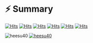 <!--### Hi there 👋-->

<!--
**heesu40/heesu40** is a ✨ _special_ ✨ repository because its `README.md` (this file) appears on your GitHub profile.

Here are some ideas to get you started:

- 🔭 I’m currently working on ...
- 🌱 I’m currently learning ...
- 👯 I’m looking to collaborate on ...
- 🤔 I’m looking for help with ...
- 💬 Ask me about ...
- 📫 How to reach me: ...
- 😄 Pronouns: ...
- ⚡ Fun fact: ...
-->
# :zap: Summary
[![Hits](https://hits.seeyoufarm.com/api/count/incr/badge.svg?url=https%3A%2F%2Fgithub.com%2Fheesu40%2FSTUDY&count_bg=%23F9D250&title_bg=%23555555&icon=java.svg&icon_color=%23F5EAEA&title=Java&edge_flat=false)](https://hits.seeyoufarm.com)
[![Hits](https://hits.seeyoufarm.com/api/count/incr/badge.svg?url=https%3A%2F%2Fgithub.com%2Fheesu40%2FSTUDY&count_bg=%2374ED41&title_bg=%23555555&icon=python.svg&icon_color=%23F5EAEA&title=python&edge_flat=false)](https://hits.seeyoufarm.com)
[![Hits](https://hits.seeyoufarm.com/api/count/incr/badge.svg?url=https%3A%2F%2Fgithub.com%2Fheesu40%2FSTUDY&count_bg=%2341B6ED&title_bg=%23555555&icon=oracle.svg&icon_color=%23F5EAEA&title=oracle&edge_flat=false)](https://hits.seeyoufarm.com)
[![Hits](https://hits.seeyoufarm.com/api/count/incr/badge.svg?url=https%3A%2F%2Fgithub.com%2Fheesu40%2FSTUDY&count_bg=%23C097E7&title_bg=%23555555&icon=javascript.svg&icon_color=%23F7DF1E&title=JS&edge_flat=false)](https://hits.seeyoufarm.com)
[![Hits](https://hits.seeyoufarm.com/api/count/incr/badge.svg?url=https%3A%2F%2Fgithub.com%2Fheesu40%2FSTUDY&count_bg=%231279E5&title_bg=%23555555&icon=jquery.svg&icon_color=%230769AD&title=jquery&edge_flat=false)](https://hits.seeyoufarm.com)
[![Hits](https://hits.seeyoufarm.com/api/count/incr/badge.svg?url=https%3A%2F%2Fgithub.com%2Fheesu40%2FSTUDY&count_bg=%23E25A1C&title_bg=%23555555&icon=apachespark.svg&icon_color=%23E25A1C&title=spark&edge_flat=false)](https://hits.seeyoufarm.com)

![heesu40](https://github-readme-stats.vercel.app/api?username=heesu40&show_icons=true&card_width=80%&theme=buefy)
[![heesu40](https://github-readme-stats.vercel.app/api/top-langs/?username=heesu40&show_icons=true&hide_border=true&title_color=004386&count_private=true&icon_color=004386&langs_count=7?hide=Tcl&layout=compact)](https://github.com/heesu40)
<!--
# :sunny: Study 
1. java 
   - [java1](https://github.com/heesu40/STUDY/blob/master/Study/Day%201-8.md)
   - [java2](https://github.com/heesu40/STUDY/blob/master/Study/DAY%209-10.md)
2. Oracle
   - [JDBC](https://github.com/heesu40/STUDY/blob/master/Study/JDBC.md#jdbc)
   - [database](https://github.com/heesu40/STUDY/blob/master/Study/database.md)
3. web programming
   - [javascript](https://github.com/heesu40/STUDY/blob/master/Study/javascript.md)
   - [d3js](https://github.com/heesu40/STUDY/blob/master/Study/d3js.md) 
   - [jQuery](https://github.com/heesu40/STUDY/blob/master/Study/JQuery.md)
   - [web, css](https://github.com/heesu40/STUDY/blob/master/Study/web.md)
4. web server programming
   - [MVC 기반 JSP&Servlet](https://github.com/heesu40/STUDY/blob/master/Study/JSP%EC%99%80%20%EC%84%9C%EB%B8%94%EB%A6%BF(survlet).md)
   - [spring&javaEE](https://github.com/heesu40/STUDY/blob/master/Study/%EC%8A%A4%ED%94%84%EB%A7%81MVC.md)
   - [spring 실습](https://github.com/heesu40/STUDY/blob/master/Study/%EC%8A%A4%ED%94%84%EB%A7%81%20%20%EC%8B%A4%EC%8A%B5.md)
   - [Mybatis](https://github.com/heesu40/STUDY/blob/master/Study/Mybatis.md)
5. Open Source이용한 API
   - [API](https://github.com/heesu40/STUDY/blob/master/Study/%EC%B9%B4%EC%B9%B4%EC%98%A4API%20%EC%9D%B4%EC%9A%A9.md)
6. [Lamda](https://github.com/heesu40/STUDY/blob/master/Study/Lambda.md)
7. [Node.js](https://github.com/heesu40/STUDY/blob/master/Study/Node.js.md)
8. 알고리즘
   - [백준](https://github.com/heesu40/STUDY/blob/master/Study/%EB%B0%B1%EC%A4%80.md)
  
9. 빅데이터
   - [Linux](https://github.com/heesu40/STUDY/blob/master/Study/Linux.md)
   - [hadoop](https://github.com/heesu40/STUDY/blob/master/Study/hadoop.md)
   - [spark](https://github.com/heesu40/STUDY/blob/master/Study/%EC%8A%A4%ED%8C%8C%ED%81%AC.md)
   - [R](https://github.com/heesu40/STUDY/blob/master/Study/R.md)
10. 프로젝트  
    - [관리방법](https://github.com/heesu40/STUDY/blob/master/Study/%ED%94%84%EB%A1%9C%EC%A0%9D%ED%8A%B8%20%EA%B4%80%EB%A6%AC%20%EB%B0%A9%EB%B2%95.md)
    - [게시판 만들기](https://github.com/heesu40/STUDY/blob/master/Study/%EC%8B%A4%EC%A0%84%ED%94%84%EB%A1%9C%EC%A0%9D%ED%8A%B8(%EA%B2%8C%EC%8B%9C%ED%8C%90%EB%A7%8C%EB%93%A4%EA%B8%B0).md)
    - [우아한 주정차](https://github.com/heesu40/Complete)
    - [issueWhatShow](https://github.com/heesu40/issuewhatshow)
11. 그 외
    - [4차산업혁명](https://github.com/heesu40/STUDY/blob/master/Study/The%20Fourth%20Industrial%20Revolution.md)

-->
